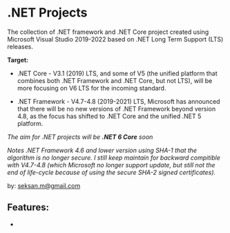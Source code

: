# .NET Projects  
  
The collection of .NET framework and .NET Core project created using Microsoft Visual Studio 2019-2022 based on .NET Long Term Support (LTS) releases.  
  
__Target:__  
- .NET Core - V3.1 (2019) LTS, and some of V5 (the unified platform that combines both .NET Framework and .NET Core, but not LTS), will be more focusing on V6 LTS for the incoming standard.  
  
- .NET Framework - V4.7-4.8 (2019-2021) LTS, Microsoft has announced that there will be no new versions of .NET Framework beyond version 4.8, as the focus has shifted to .NET Core and the unified .NET 5 platform.  

_The aim for .NET projects will be **.NET 6 Core** soon_  
  
  
_Notes_
_.NET Framework 4.6 and lower version using SHA-1 that the algorithm is no longer secure. I still keep maintain for backward compitible with V4.7-4.8 (which Microsoft no longer support update, but still not the end of life-cycle because of using the secure SHA-2 signed certificates)._  
  
by: seksan.m@gmail.com  
  
__Features:__  
-   
-   

``` 
``` 
